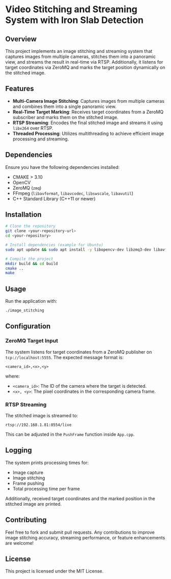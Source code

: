# Video Stitching and Streaming System with Iron Slab Detection

## Overview
This project implements an image stitching and streaming system that captures images from multiple cameras, stitches them into a panoramic view, and streams the result in real-time via RTSP. Additionally, it listens for target coordinates via ZeroMQ and marks the target position dynamically on the stitched image.

## Features
- **Multi-Camera Image Stitching**: Captures images from multiple cameras and combines them into a single panoramic view.
- **Real-Time Target Marking**: Receives target coordinates from a ZeroMQ subscriber and marks them on the stitched image.
- **RTSP Streaming**: Encodes the final stitched image and streams it using `libx264` over RTSP.
- **Threaded Processing**: Utilizes multithreading to achieve efficient image processing and streaming.

## Dependencies
Ensure you have the following dependencies installed:

- CMAKE > 3.10
- OpenCV
- ZeroMQ (`zmq`)
- FFmpeg (`libavformat`, `libavcodec`, `libswscale`, `libavutil`)
- C++ Standard Library (C++11 or newer)

## Installation
```bash
# Clone the repository
git clone <your-repository-url>
cd <your-repository>

# Install dependencies (example for Ubuntu)
sudo apt update && sudo apt install -y libopencv-dev libzmq3-dev libavformat-dev libavcodec-dev libswscale-dev libavutil-dev

# Compile the project
mkdir build && cd build
cmake ..
make
```

## Usage
Run the application with:
```bash
./image_stitching
```

## Configuration
### ZeroMQ Target Input
The system listens for target coordinates from a ZeroMQ publisher on `tcp://localhost:5555`. The expected message format is:
```
<camera_id>,<x>,<y>
```
where:
- `<camera_id>`: The ID of the camera where the target is detected.
- `<x>, <y>`: The pixel coordinates in the corresponding camera frame.

### RTSP Streaming
The stitched image is streamed to:
```
rtsp://192.168.1.81:8554/live
```
This can be adjusted in the `PushFrame` function inside `App.cpp`.

## Logging
The system prints processing times for:
- Image capture
- Image stitching
- Frame pushing
- Total processing time per frame

Additionally, received target coordinates and the marked position in the stitched image are printed.

## Contributing
Feel free to fork and submit pull requests. Any contributions to improve image stitching accuracy, streaming performance, or feature enhancements are welcome!

## License
This project is licensed under the MIT License.

